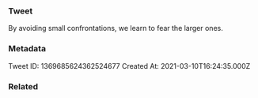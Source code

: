 ### Tweet
By avoiding small confrontations, we learn to fear the larger ones.

### Metadata
Tweet ID: 1369685624362524677
Created At: 2021-03-10T16:24:35.000Z

### Related

